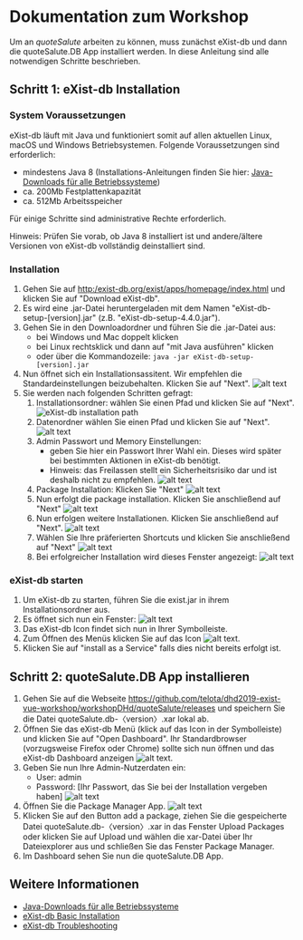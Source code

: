 # Dokumentation zum Workshop 

Um an *quoteSalute* arbeiten zu können, muss zunächst eXist-db und dann die quoteSalute.DB App installiert werden. In diese Anleitung sind alle notwendigen Schritte beschrieben.

## Schritt 1: eXist-db Installation

### System Voraussetzungen

eXist-db läuft mit Java und funktioniert somit auf allen aktuellen Linux, macOS und Windows Betriebsystemen. Folgende Voraussetzungen sind erforderlich:

* mindestens Java 8 (Installations-Anleitungen finden Sie hier: [Java-Downloads für alle Betriebssysteme](https:/www.java.com/de/download/manual.jsp))
* ca. 200Mb Festplattenkapazität
* ca. 512Mb Arbeitsspeicher

Für einige Schritte sind administrative Rechte erforderlich.

Hinweis: Prüfen Sie vorab, ob Java 8 installiert ist und andere/ältere Versionen von eXist-db vollständig deinstalliert sind.

### Installation

1. Gehen Sie auf [http:/exist-db.org/exist/apps/homepage/index.html](http:/exist-db.org/exist/apps/homepage/index.html) und klicken Sie auf "Download eXist-db".
2. Es wird eine .jar-Datei heruntergeladen mit dem Namen "eXist-db-setup-[version].jar" (z.B. "eXist-db-setup-4.4.0.jar").
3. Gehen Sie in den Downloadordner und führen Sie die .jar-Datei aus:
    * bei Windows und Mac doppelt klicken
    * bei Linux rechtsklick und dann auf "mit Java ausführen" klicken
    * oder über die Kommandozeile: 
    ```java -jar eXist-db-setup-[version].jar```
4. Nun öffnet sich ein Installationsassitent. Wir empfehlen die Standardeinstellungen beizubehalten. Klicken Sie auf "Next". ![alt text](images/1.jpg "eXist-db Installer")
5. Sie werden nach folgenden Schritten gefragt:
    1. Installationsordner: wählen Sie einen Pfad und klicken Sie auf "Next". ![eXist-db installation path](images/2.jpg) 
    2. Datenordner wählen Sie einen Pfad und klicken Sie auf "Next". ![alt text](images/3.jpg "eXist-db data path") 
    3. Admin Passwort und Memory Einstellungen:
        * geben Sie hier ein Passwort Ihrer Wahl ein. Dieses wird später bei bestimmten Aktionen in eXist-db benötigt. 
        * Hinweis: das Freilassen stellt ein Sicherheitsrisiko dar und ist deshalb nicht zu empfehlen.
        ![alt text](imgages/4b.jpg "eXist-db admin pw") 
    4. Package Installation: Klicken Sie "Next"
        ![alt text](images/5.jpg "eXist-db data path") 
    5. Nun erfolgt die package installation. Klicken Sie anschließend auf "Next" ![alt text](images/7.jpg "eXist-db finished") 
    6. Nun erfolgen weitere Installationen. Klicken Sie anschließend auf "Next". ![alt text](images/9.jpg "eXist-db ...") 
    7. Wählen Sie Ihre präferierten Shortcuts und klicken Sie anschließend auf "Next" ![alt text](images/10.jpg "eXist-db data shortcuts") 
    8. Bei erfolgreicher Installation wird dieses Fenster angezeigt: ![alt text](images/11.jpg "eXist-db data success") 

### eXist-db starten

1. Um eXist-db zu starten, führen Sie die exist.jar in ihrem Installationsordner aus.
2. Es öffnet sich nun ein Fenster: ![alt text](images/13.jpg "eXist-db launching")
3. Das eXist-db Icon findet sich nun in Ihrer Symbolleiste.
4. Zum Öffnen des Menüs klicken Sie auf das Icon ![alt text](images/icon.jpg "icon"). 
5. Klicken Sie auf "install as a Service" falls dies nicht bereits erfolgt ist.

## Schritt 2: quoteSalute.DB App installieren
1. Gehen Sie auf die Webseite https://github.com/telota/dhd2019-exist-vue-workshop/workshopDHd/quoteSalute/releases und speichern Sie die Datei quoteSalute.db-〈version〉.xar lokal ab. 
2. Öffnen Sie das eXist-db Menü (klick auf das Icon in der Symbolleiste) und klicken Sie auf "Open Dashboard". Ihr Standardbrowser (vorzugsweise Firefox oder Chrome) sollte sich nun öffnen und das eXist-db Dashboard anzeigen ![alt text](images/15.jpg "eXist-db dashboard").
3. Geben Sie nun Ihre Admin-Nutzerdaten ein: 
    * User: admin
    * Password: [Ihr Passwort, das Sie bei der Installation vergeben haben]
    ![alt text](images/16.jpg "eXist-db dashboard einloggen")
4. Öffnen Sie die Package Manager App. ![alt text](images/17.jpg "eXist-db package manager")
5. Klicken Sie auf den Button add a package, ziehen Sie die gespeicherte Datei quoteSalute.db-〈version〉.xar in das Fenster Upload Packages oder klicken Sie auf Upload und wählen die xar-Datei über Ihr Dateiexplorer aus und schließen Sie das Fenster Package Manager.
6. Im Dashboard sehen Sie nun die quoteSalute.DB App.


## Weitere Informationen 
* [Java-Downloads für alle Betriebssysteme](https:/www.java.com/de/download/manual.jsp)
* [eXist-db Basic Installation](https:/exist-db.org/exist/apps/doc/basic-installation)
* [eXist-db Troubleshooting](https:/exist-db.org/exist/apps/doc/troubleshooting.xml)
